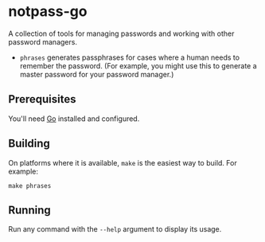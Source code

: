 # notpass-go

A collection of tools for managing passwords and working with other password managers.

* `phrases` generates passphrases for cases where a human needs to remember the password. (For
example, you might use this to generate a master password for your password manager.)

## Prerequisites

You'll need [Go](https://go.dev/) installed and configured.

## Building

On platforms where it is available, `make` is the easiest way to build. For example:

`make phrases`

## Running

Run any command with the `--help` argument to display its usage.
